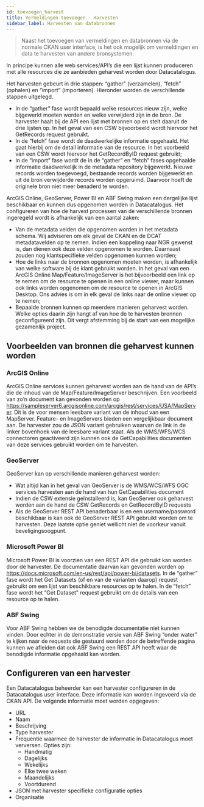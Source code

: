 ```yaml
---
id: toevoegen_harvest
title: Vermeldingen toevoegen - Harvesten
sidebar_label: Harvesten van databronnen
---
```


> Naast het toevoegen van vermeldingen en databronnen via de normale CKAN user interface, is het ook mogelijk om vermeldingen en data te harvesten van andere bronsystemen.

In principe kunnen alle web services/API’s die een lijst kunnen produceren met alle resources die ze aanbieden geharvest worden door Datacatalogus. 

Het harvesten gebeurt in drie stappen: “gather” (verzamelen), “fetch” (ophalen) en “import” (importeren). Hieronder worden de verschillende stappen uitgelegd.  

* In de “gather” fase wordt bepaald welke resources nieuw zijn, welke bijgewerkt moeten worden en welke verwijderd zijn in de bron. De harvester haalt bij de API een lijst met bronnen op en stelt daaruit de drie lijsten op. In het geval van een CSW bijvoorbeeld wordt hiervoor het GetRecords request gebruikt.  
* In de “fetch” fase wordt de daadwerkelijke informatie opgehaald. Het gaat hierbij om de detail informatie van de resource. In het voorbeeld van een CSW wordt hiervoor het GetRecordByID request gebruikt; 
* In de “import” fase wordt de in de “gather” en “fetch” fases opgehaalde informatie daadwerkelijk in de metadata repository bijgewerkt. Nieuwe records worden toegevoegd, bestaande records worden bijgewerkt en uit de bron verwijderde records worden opgeruimd. Daarvoor hoeft de originele bron niet meer benaderd te worden.  

ArcGIS Online, GeoServer, Power BI en ABF Swing maken een dergelijke lijst beschikbaar en kunnen dus opgenomen worden in Datacatalogus. Het configureren van hoe de harvest processen van de verschillende bronnen ingeregeld wordt is afhankelijk van een aantal zaken: 

*	Van de metadata velden die opgenomen worden in het metadata schema. Wij adviseren om elk geval de CKAN en de DCAT metadatavelden op te nemen. Indien een koppeling naar NGR gewenst is, dan dienen ook deze velden opgenomen te worden. Daarnaast zouden nog klantspecifieke velden opgenomen kunnen worden; 
*	Hoe de links naar de bronnen opgenomen moeten worden, is afhankelijk van welke software bij de klant gebruikt worden. In het geval van een ArcGIS Online Map/Feature/ImageServer is het bijvoorbeeld een link op te nemen om de resource te openen in een online viewer, maar kunnen ook links worden opgenomen om de resource te openen in ArcGIS Desktop. Ons advies is om in elk geval de links naar de online viewer op te nemen;  
*	Bepaalde bronnen kunnen op meerdere manieren geharvest worden. Welke opties daarin zijn hangt af van hoe de te harvesten bronnen geconfigureerd zijn. 
Dit vergt afstemming bij de start van een mogelijke gezamenlijk project.  

## Voorbeelden van bronnen die geharvest kunnen worden

### ArcGIS Online 
ArcGIS Online services kunnen geharvest worden aan de hand van de API’s die de inhoud van de Map/Feature/ImageServer beschrijven. Een voorbeeld van zo’n document kan gevonden worden op https://sampleserver6.arcgisonline.com/arcgis/rest/services/USA/MapServer. Dit is de voor mensen leesbare variant van de inhoud van een MapServer. Feature- en ImageServers bieden een vergelijkbaar document aan. De harvester zou de JSON variant gebruiken waarvan de link in de linker bovenhoek van de leesbare variant staat. Als de WMS/WFS/WCS connectoren geactiveerd zijn kunnen ook de GetCapabilities documenten van deze services gebruikt worden om te harvesten.  

### GeoServer 
GeoServer kan op verschillende manieren geharvest worden: 
*	Wat altijd kan in het geval van GeoServer is de WMS/WCS/WFS OGC services harvesten aan de hand van hun GetCapabilities document 
*	Indien de CSW extensie geïnstalleerd is, kan GeoServer ook geharvest worden aan de hand de CSW GetRecords en GetRecordByID requests 
*	Als de GeoServer REST API benaderbaar is en een username/password beschikbaar is kan ook de GeoServer REST API gebruikt worden om te harvesten. Deze laatste optie geniet wellicht niet de voorkeur vanuit beveligingsoogpunt. 

### Microsoft Power BI 
Microsoft Power BI is voorzien van een REST API die gebruikt kan worden door de harvester. De documentatie daarvan kan gevonden worden op https://docs.microsoft.com/en-us/rest/api/power-bi/datasets. In de “gather” fase wordt het Get Datasets (of en van de varianten daarop) request gebruikt om een lijst van beschikbare resources op te halen. In de “fetch” fase wordt het “Get Dataset” request gebruikt om de details van een resource op te halen.  

### ABF Swing 
Voor ABF Swing hebben we de benodigde documentatie niet kunnen vinden. Door echter in de demonstratie versie van ABF Swing “onder water” te kijken naar de requests die gestuurd worden door de betreffende pagina kunnen we afleiden dat ook ABF Swing een REST API heeft waar de benodigde informatie opgehaald kan worden.   

## Configureren van een harvester 
Een Datacatalogus beheerder kan een harvester configureren in de Datacatalogus user interface. Deze informatie kan worden ingevoerd via de CKAN API. De volgende informatie moet worden opgegeven: 
*	URL 
*	Naam 
*	Beschrijving 
*	Type harvester 
*	Frequentie waarmee de harvester de informatie in Datacatalogus moet verversen. Opties zijn: 
    *	Handmatig 
    *	Dagelijks 
    *	Wekelijks 
    *	Elke twee weken 
    *	Maandelijks 
    *	Voortdurend 
*	JSON met harvester specifieke configuratie opties 
*	Organisatie 
